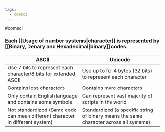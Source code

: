 ```yaml
---
tags:
  - comsci
---
```

#comsci 

### Each [[Usage of number systems|character]] is represented by [[Binary, Denary and Hexadecimal|binary]] codes.

| ASCII                                                                         | Unicode                                                                                |
| ----------------------------------------------------------------------------- | -------------------------------------------------------------------------------------- |
| Use 7 bits to represent each character/8 bits for extended ASCII              | Use up to for 4 bytes (32 bits) to represent each character                            |
| Contains less characters                                                      | Contains more characters                                                               |
| Only contain English language and contains some symbols                       | Can represent vast majority of scripts in the world                                    |
| Not standardized (Same code can mean different character in different system) | Standardized (a specific string of binary means the same character across all systems) |                                                                              |                                                                                       
